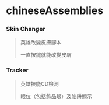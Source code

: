 chineseAssemblies
=================
### Skin Changer  
> 英雄改變皮膚腳本  
>  
> 一直按鍵就能改變皮膚

### Tracker  
> 英雄技能CD檢測
>  
> 眼位（包括飾品眼）及陷阱顯示